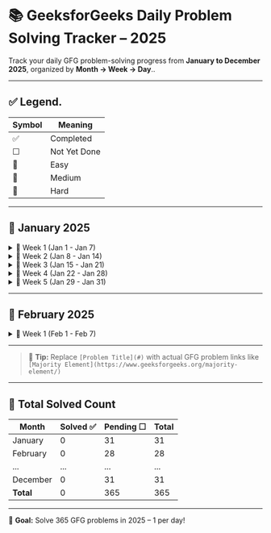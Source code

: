 # 📚 GeeksforGeeks Daily Problem Solving Tracker – 2025

Track your daily GFG problem-solving progress from **January to December 2025**, organized by **Month → Week → Day**..

---

## ✅ Legend.

| Symbol | Meaning |
|--------|---------|
| ✅ | Completed |
| ☐ | Not Yet Done |
| 📘 | Easy |
| 📗 | Medium |
| 📕 | Hard |

-----

## 📁 January 2025

<details>
<summary>📅 Week 1 (Jan 1 - Jan 7)</summary>

| Day | Date | Problem | Status |
|-----|------|---------|--------|
| 📘 | Jan 1 | [Problem Title](#) | ☐ |
| 📘 | Jan 2 | [Problem Title](#) | ☐ |
| 📘 | Jan 3 | [Problem Title](#) | ☐ |
| 📘 | Jan 4 | [Problem Title](#) | ☐ |
| 📘 | Jan 5 | [Problem Title](#) | ☐ |
| 📘 | Jan 6 | [Problem Title](#) | ☐ |
| 📘 | Jan 7 | [Problem Title](#) | ☐ |

</details>

<details>
<summary>📅 Week 2 (Jan 8 - Jan 14)</summary>

| Day | Date | Problem | Status |
|-----|------|---------|--------|
| 📗 | Jan 8 | [Problem Title](#) | ☐ |
| 📗 | Jan 9 | [Problem Title](#) | ☐ |
| 📗 | Jan 10 | [Problem Title](#) | ☐ |
| 📗 | Jan 11 | [Problem Title](#) | ☐ |
| 📗 | Jan 12 | [Problem Title](#) | ☐ |
| 📗 | Jan 13 | [Problem Title](#) | ☐ |
| 📗 | Jan 14 | [Problem Title](#) | ☐ |

</details>

<details>
<summary>📅 Week 3 (Jan 15 - Jan 21)</summary>

| Day | Date | Problem | Status |
|-----|------|---------|--------|
| 📕 | Jan 15 | [Problem Title](#) | ☐ |
| 📕 | Jan 16 | [Problem Title](#) | ☐ |
| 📕 | Jan 17 | [Problem Title](#) | ☐ |
| 📕 | Jan 18 | [Problem Title](#) | ☐ |
| 📕 | Jan 19 | [Problem Title](#) | ☐ |
| 📕 | Jan 20 | [Problem Title](#) | ☐ |
| 📕 | Jan 21 | [Problem Title](#) | ☐ |

</details>

<details>
<summary>📅 Week 4 (Jan 22 - Jan 28)</summary>

| Day | Date | Problem | Status |
|-----|------|---------|--------|
| 📘 | Jan 22 | [Problem Title](#) | ☐ |
| 📘 | Jan 23 | [Problem Title](#) | ☐ |
| 📘 | Jan 24 | [Problem Title](#) | ☐ |
| 📘 | Jan 25 | [Problem Title](#) | ☐ |
| 📘 | Jan 26 | [Problem Title](#) | ☐ |
| 📘 | Jan 27 | [Problem Title](#) | ☐ |
| 📘 | Jan 28 | [Problem Title](#) | ☐ |

</details>

<details>
<summary>📅 Week 5 (Jan 29 - Jan 31)</summary>

| Day | Date | Problem | Status |
|-----|------|---------|--------|
| 📗 | Jan 29 | [Problem Title](#) | ☐ |
| 📗 | Jan 30 | [Problem Title](#) | ☐ |
| 📗 | Jan 31 | [Problem Title](#) | ☐ |

</details>

---

## 📁 February 2025

<details>
<summary>📅 Week 1 (Feb 1 - Feb 7)</summary>

| Day | Date | Problem | Status |
|-----|------|---------|--------|
| 📘 | Feb 1 | [Problem Title](#) | ☐ |
| 📘 | Feb 2 | [Problem Title](#) | ☐ |
| 📘 | Feb 3 | [Problem Title](#) | ☐ |
| 📘 | Feb 4 | [Problem Title](#) | ☐ |
| 📘 | Feb 5 | [Problem Title](#) | ☐ |
| 📘 | Feb 6 | [Problem Title](#) | ☐ |
| 📘 | Feb 7 | [Problem Title](#) | ☐ |

</details>

<!-- Repeat this format for all other months till December -->

---

> 📌 **Tip:** Replace `[Problem Title](#)` with actual GFG problem links like  
> `[Majority Element](https://www.geeksforgeeks.org/majority-element/)`

------

## 🏁 Total Solved Count

| Month     | Solved ✅ | Pending ☐ | Total |
|-----------|-----------|------------|-------|
| January   | 0         | 31         | 31    |
| February  | 0         | 28         | 28    |
| ...       | ...       | ...        | ...   |
| December  | 0         | 31         | 31    |
| **Total** | 0         | 365        | 365   |

---

🎯 **Goal:** Solve 365 GFG problems in 2025 – 1 per day!


